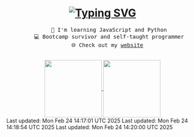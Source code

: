 <h1 align="center">
  <a href="https://git.io/typing-svg"><img src="https://readme-typing-svg.herokuapp.com?font=Fira+Code&weight=500&size=40&pause=1000&color=FF64DA&center=true&vCenter=true&width=435&lines=Hi%2C+I'm+Tamanna+%F0%9F%98%8A" alt="Typing SVG" /></a>
</h1>

<div align="center">
  <pre>
    🌱 I'm learning JavaScript and Python
    💻 Bootcamp survivor and self-taught programmer
    🌐 Check out my <a href="https://tamanna.dev/">website</a> 
  </pre>
  <a href="https://github.com/ttamanna1">
    <img height="150" align="center" src="https://github-readme-stats.vercel.app/api?username=ttamanna1&include_all_commits=true&show_icons=true&theme=jolly&hide=contribs" />
  </a>
  <a href="https://github.com/ttamanna1">
    <img height="150" align="center" src="https://github-readme-stats.vercel.app/api/top-langs/?username=ttamanna1&layout=compact&title_color=ff64da&border_color=291B3E" />
  </a>
</div>
Last updated: Mon Feb 24 14:17:01 UTC 2025
Last updated: Mon Feb 24 14:18:54 UTC 2025
Last updated: Mon Feb 24 14:20:00 UTC 2025
